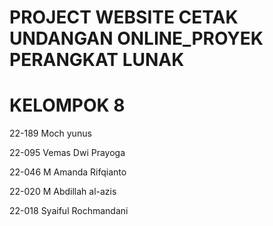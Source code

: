 <h1>PROJECT WEBSITE CETAK UNDANGAN ONLINE_PROYEK PERANGKAT LUNAK</h1>
<h1>KELOMPOK 8</h1>
<P>22-189 Moch yunus </P>
<P>22-095 Vemas Dwi Prayoga </P>
<P>22-046 M Amanda Rifqianto </P>
<P>22-020 M Abdillah al-azis</P>
<P>22-018 Syaiful Rochmandani</P>
